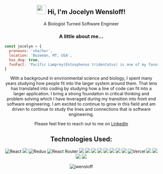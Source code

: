 <div align="center">

## <img src="https://media.giphy.com/media/m0dmKBkncVETJv2h0S/giphy.gif" width="30"> Hi, I'm Jocelyn Wensloff!

A Biologist Turned Software Engineer
### A little about me...  
</div>

```javascript
const jocelyn = {
  pronouns: 'she/her',
  location: 'Bozeman, MT, USA',
  has_dog: true,
  funFact: 'Pacific Lamprey(Entosphenus tridentatus) is one of my favorite fish!'
}
```

<div align="center">
With a background in environmental science and biology, I spent many years studying how people fit into the larger system around them. That lens has translated into coding by studying how a line of code can fit into a  larger application. I bring a strong foundation in critical thinking and problem solving which I have leveraged during my transition into front end software engineering. I am excited to continue to grow in this field and am driven to continue to study the lines and connections that is software engineering. 

Please feel free to reach out to me on [LinkedIn](https://www.linkedin.com/in/jocelynwensloff/)

## Technologies Used:

![React](https://img.shields.io/badge/React-20232A?style=for-the-badge&logo=react&logoColor=61DAFB)
<img src="https://img.shields.io/badge/TypeScript-007ACC?style=for-the-badge&logo=typescript&logoColor=white" /> 
![Redux](https://img.shields.io/badge/redux-%23593d88.svg?style=for-the-badge&logo=redux&logoColor=white)
![React Router](https://img.shields.io/badge/React_Router-CA4245?style=for-the-badge&logo=react-router&logoColor=white)
<img src="https://img.shields.io/badge/JavaScript-323330?style=for-the-badge&logo=javascript&logoColor=F7DF1E" /> 
<img src="https://img.shields.io/badge/HTML5-E34F26?style=for-the-badge&logo=html5&logoColor=white" />
<img src="https://img.shields.io/badge/CSS3-1572B6?style=for-the-badge&logo=css3&logoColor=white" /> 
<img src="https://img.shields.io/badge/Sass-CC6699?style=for-the-badge&logo=sass&logoColor=white" />
<img src="https://img.shields.io/badge/-cypress-%23E5E5E5?style=for-the-badge&logo=cypress&logoColor=058a5e" /> 
<img src="https://img.shields.io/badge/-mocha-%238D6748?style=for-the-badge&logo=mocha&logoColor=white" />
<img src="https://img.shields.io/badge/chai-A30701?style=for-the-badge&logo=chai&logoColor=white" />
<img src="https://img.shields.io/badge/Heroku-430098?style=for-the-badge&logo=heroku&logoColor=white" />
![Vercel](https://img.shields.io/badge/vercel-%23000000.svg?style=for-the-badge&logo=vercel&logoColor=white)
<img src="https://img.shields.io/badge/Slack-4A154B?style=for-the-badge&logo=slack&logoColor=white" />
<img src="https://img.shields.io/badge/Markdown-000000?style=for-the-badge&logo=markdown&logoColor=white" /> 
<img src="https://img.shields.io/badge/Visual_Studio_Code-0078D4?style=for-the-badge&logo=visual%20studio%20code&logoColor=white" /> 
<img src="https://img.shields.io/badge/RStudio-75AADB?style=for-the-badge&logo=RStudio&logoColor=white" />


<p><img align="center" src="https://github-readme-stats.vercel.app/api/top-langs?username=jwensloff&show_icons=true&locale=en&layout=compact" alt="jwensloff" /></p></div>

